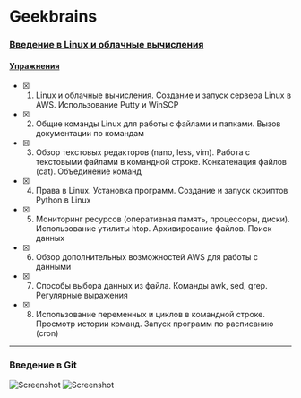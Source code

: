 # Geekbrains 

### [Введение в Linux и облачные вычисления]()
#### [Упражнения](https://github.com/Christinayar/Linux)
- [x] 1. Linux и облачные вычисления. Создание и запуск сервера Linux в AWS. Использование Putty и WinSCP
- [x] 2. Общие команды Linux для работы с файлами и папками. Вызов документации по командам
- [x] 3. Обзор текстовых редакторов (nano, less, vim). Работа с текстовыми файлами в командной строке. Конкатенация файлов (cat). Объединение команд
- [x] 4. Права в Linux. Установка программ. Создание и запуск скриптов Python в Linux
- [x] 5. Мониторинг ресурсов (оперативная память, процессоры, диски). Использование утилиты htop. Архивирование файлов. Поиск данных
- [x] 6. Обзор дополнительных возможностей AWS для работы с данными
- [x] 7. Способы выбора данных из файла. Команды awk, sed, grep. Регулярные выражения
- [x] 8. Использование переменных и циклов в командной строке. Просмотр истории команд. Запуск программ по расписанию (cron)

***
### Введение в Git
![Screenshot](https://github.com/Christinayar/Linux/blob/main/git_education.jpg)
![Screenshot](https://github.com/Christinayar/Linux/blob/main/git_education2.jpg)
